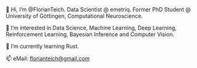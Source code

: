 👋 Hi, I’m @FlorianTeich.
Data Scientist @ emetriq.
Former PhD Student @ University of Göttingen, Computational Neuroscience.

👀 I’m interested in Data Science, Machine Learning, Deep Learning, Reinforcement Learning, Bayesian Inference and Computer Vision.

🌱 I’m currently learning Rust.

📫 eMail: florianteich@gmail.com
